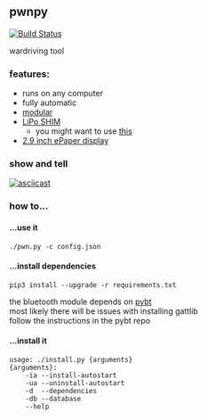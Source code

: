 ## pwnpy
[![Build Status](https://build.eberlein.io/buildStatus/icon?job=python_pwnpy)](https://build.eberlein.io/job/python_pwnpy/)

wardriving tool

### features:
- runs on any computer
- fully automatic
- [modular](https://github.com/smthnspcl/pwnpy/tree/master/modules)
- [LiPo SHIM](https://shop.pimoroni.com/products/lipo-shim) <br>
    - you might want to use [this](https://github.com/smthnspcl/clean-shutdown)
- [2.9 inch ePaper display](https://www.waveshare.com/wiki/2.9inch_e-Paper_Module)

### show and tell
[![asciicast](https://asciinema.org/a/299821.svg)](https://asciinema.org/a/299821)
### how to...
#### ...use it
```shell script
./pwn.py -c config.json
```

#### ...install dependencies
```
pip3 install --upgrade -r requirements.txt
```
the bluetooth module depends on [pybt](https://github.com/smthnspcl/pybt)<br>
most likely there will be issues with installing gattlib<br>
follow the instructions in the pybt repo

#### ...install it
```shell script
usage: ./install.py {arguments}
{arguments}:
	-ia	--install-autostart
	-ua	--uninstall-autostart
	-d	--dependencies
	-db	--database
	--help
```
